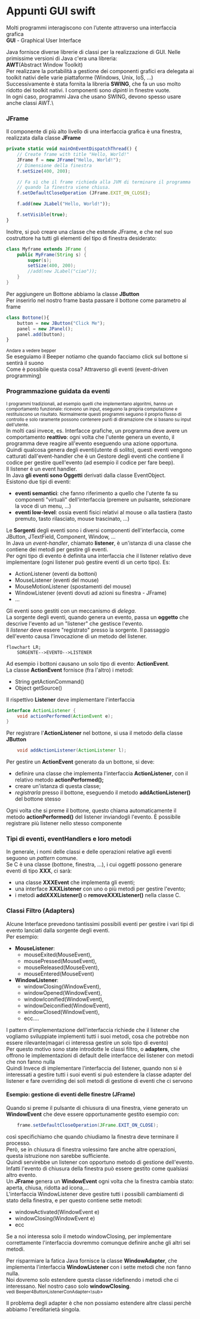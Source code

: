 # Appunti GUI swift
Molti programmi interagiscono con l’utente attraverso una interfaccia grafica\
**GUI** - Graphical User Interface

Java fornisce diverse librerie di classi per la realizzazione di GUI.
Nelle primissime versioni di Java c'era una libreria:\
**AWT**(Abstract Window Toolkit) \
Per realizzare la portabilità a gestione dei componenti grafici era delegata ai toolkit nativi delle varie piattaforme (Windows, Unix, IoS, …)\
Successivamente è stata fornita la libreria **SWING**, che fa un uso molto ridotto dei toolkit nativi. I componenti sono *dipinti* in finestre vuote.\
In ogni caso, programmi Java che usano SWING, devono spesso usare anche classi AWT.\
### JFrame
Il componente di più alto livello di una interfaccia grafica è una finestra, realizzata dalla classe **JFrame**
```javascript
private static void mainOnEventDispatchThread() {
    // Create frame with title "Hello, World!"
    JFrame f = new JFrame("Hello, World!");
    // Dimensione della finestra
    f.setSize(400, 200);

    // Fa sì che il frame richieda alla JVM di terminare il programma
    // quando la finestra viene chiusa.
    f.setDefaultCloseOperation (JFrame.EXIT_ON_CLOSE);

    f.add(new JLabel("Hello, World!"));

    f.setVisible(true);
}
```
Inoltre, si può creare una classe che estende JFrame, e che nel suo costruttore ha tutti gli elementi del tipo di finestra desiderato:
```java
class Myframe extends JFrame {
    public MyFrame(String s) {
        super(s);
        setSize(400, 200);
        //add(new JLabel("ciao"));
    }
}
```
Per aggiungere un Bottone abbiamo la classe **JButton**\
Per inserirlo nel nostro frame basta passare il bottone come parametro al frame
```javascript
class Bottone(){
    button = new JButton("Click Me");
    panel = new JPanel();
    panel.add(button);
}
```
<sub>Andare a vedere bepper </sub>\
Se eseguiamo il Beeper notiamo che quando facciamo click sul bottone si sentirà il suono\
Come è possibile questa cosa? Attraverso gli eventi (event-driven programming)
### Programmazione guidata da eventi
<sub>I programmi tradizionali, ad esempio quelli che implementano algoritmi, hanno un comportamento funzionale: ricevono un input, eseguono la propria computazione e restituiscono un risultato.
Normalmente questi programmi seguono il proprio flusso di controllo e solo raramente possono contenere punti di diramazione che si basano su input dell'utente.
</sub>\
In molti casi invece, es. Interfacce grafiche, un programma deve avere un comportamento **reattivo**: ogni volta che l'utente genera un evento, il programma deve reagire all'evento eseguendo una azione opportuna.\
Quindi qualcosa genera degli eventi(utente di solito), questi eventi vengono catturati dall'event-handler che è un Gestore degli eventi che contiene il codice per gestire quell'evento (ad esempio il codice per fare beep).\
Il listener è un event handler.\
In Java **gli eventi sono Oggetti** derivati dalla classe EventObject.\
Esistono due tipi di eventi:
- **eventi semantici**: che fanno riferimento a quello che l'utente
  fa su componenti "virtuali" dell'interfaccia (premere un
  pulsante, selezionare la voce di un menu, ...)
- **eventi low-level**: ossia eventi fisici relativi al mouse o alla
  tastiera (tasto premuto, tasto rilasciato, mouse trascinato, ...)

Le **Sorgenti** degli eventi sono i diversi componenti dell'interfaccia, come JButton, JTextField, Component,
Window, ...\
In Java un _event-handler_, chiamato **listener**, è un'istanza di
una classe che contiene dei metodi per gestire gli eventi.\
Per ogni tipo di evento è definita una interfaccia che il
listener relativo deve implementare (ogni listener può
gestire eventi di un certo tipo). Es:
- ActionListener (eventi da bottoni)
- MouseListener (eventi del mouse)
- MouseMotionListener (spostamenti del mouse)
- WindowListener (eventi dovuti ad azioni su finestra - JFrame)
- ...

Gli eventi sono gestiti con un meccanismo di _delega_.\
La sorgente degli eventi, quando genera un evento, passa un **oggetto** che descrive l'evento ad un "listener" che
gestisce l'evento.\
Il _listener_ deve essere "registrato" presso la sorgente.
Il passaggio dell'evento causa l'invocazione di un metodo del listener.
```mermaid
flowchart LR;
    SORGENTE-->EVENTO-->LISTENER
```
Ad esempio i bottoni causano un solo tipo di evento: **ActionEvent**.\
La classe **ActionEvent** fornisce (fra l'altro) i metodi:
- String getActionCommand()
- Object getSource()

Il rispettivo **Listener** deve implementare l'interfaccia
```java
interface ActionListener {
    void actionPerformed(ActionEvent e);
}
```
Per registrare l'**ActionListener** nel bottone, si usa il metodo della classe **JButton**
```java
    void addActionListener(ActionListener l);
```
Per gestire un **ActionEvent** generato da un bottone, si deve:
- definire una classe che implementa l'interfaccia **ActionListener**, con il relativo metodo **actionPerformed();**
- creare un'istanza di questa classe;
- _registrarla_ presso il bottone, eseguendo il metodo **addActionListener()** del bottone stesso

Ogni volta che si preme il bottone, questo chiama
automaticamente il metodo **actionPerformed()** del listener
inviandogli l'evento.
È possibile registrare più listener nello stesso componente

### Tipi di eventi, eventHandlers e loro metodi
In generale, i nomi delle classi e delle operazioni relative
agli eventi seguono un _pattern_ comune.\
Se C è una classe (bottone, finestra, ...), i cui oggetti
possono generare eventi di tipo **XXX**, ci sarà:
- una classe **XXXEvent** che implementa gli eventi;
- una interface **XXXListener** con uno o più metodi per gestire l'evento;
- i metodi **addXXXListener()** o **removeXXXListener()** nella classe C.
### Classi Filtro (Adapters)
Alcune Interface prevedono tantissimi possibili eventi per gestire i vari tipi  di evento lanciati dalla sorgente degli eventi.\
Per esempio:
- **MouseListener**:
    - mouseExited(MouseEvent),
    - mousePressed(MouseEvent),
    - mouseReleased(MouseEvent),
    - mouseEntered(MouseEvent)
- **WindowListener**:
    - windowClosing(WindowEvent),
    - windowOpened(WindowEvent),
    - windowIconified(WindowEvent),
    - windowDeiconified(WindowEvent),
    - windowClosed(WindowEvent),
    - ecc....

I pattern d'implementazione dell'interfaccia richiede che il listener che vogliamo sviluppiate implementi tutti i suoi metodi, cosa che potrebbe non essere rilevante(magari ci interessa gestire un solo tipo di evento)\
Per questo motivo sono state introdotte le classi filtro, o **adapters**, che offrono le implementazioni di default delle interfacce dei listener con metodi che non fanno nulla\
Quindi Invece di implementare l'interfaccia del listener,
quando non si è interessati a gestire tutti i suoi eventi
si può estendere la classe adapter del listener e fare
overriding dei soli metodi di gestione di eventi che ci
servono
#### Esempio: gestione di eventi delle finestre (JFrame)

Quando si preme il pulsante di chiusura di una finestra,
viene generato un **WindowEvent** che deve essere
opportunamente gestito esempio con:
```java
    frame.setDefaultCloseOperation(JFrame.EXIT_ON_CLOSE);
```
così specifichiamo che quando chiudiamo la finestra deve terminare il processo.\
Però, se in chiusura di finestra volessimo fare anche altre
operazioni, questa istruzione non sarebbe sufficiente.\
Quindi servirebbe un listener con opportuno metodo di gestione
dell'evento.\
Infatti l'evento di chiusura della finestra può essere gestito come qualsiasi altro evento.\
Un **JFrame** genera un **WindowEvent** ogni volta che la finestra
cambia stato: aperta, chiusa, ridotta ad icona,...\
L'interfaccia WindowListener deve gestire tutti i possibili
cambiamenti di stato della finestra, e per questo contiene
sette metodi:
- windowActivated(WindowEvent e)
- windowClosing(WindowEvent e)
- ecc

Se a noi interessa solo il metodo windowClosing, per implementare correttamente l'interfaccia dovremmo comunque definire anche gli altri sei metodi.

Per risparmiare la fatica Java fornisce  la classe
**WindowAdapter**, che implementa l'interfaccia **WindowListener**
con i sette metodi che non fanno nulla.\
Noi dovremo solo estendere questa classe ridefinendo i
metodi che ci interessano. Nel nostro caso solo
**windowClosing**.\
<sub>vedi  Beeper4ButtonListenerConAdapter<\sub>

Il problema degli adapter è che non possiamo estendere altre classi perchè abbiamo l'ereditarietà singola.


